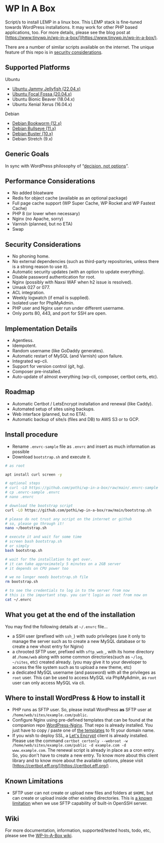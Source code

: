 # WP In A Box

Script/s to install LEMP in a linux box. This LEMP stack is fine-tuned towards WordPress installations. It may work for other PHP based applications, too. For more details, please see the blog post at [https://www.tinywp.in/wp-in-a-box/](https://www.tinywp.in/wp-in-a-box/).

There are a number of similar scripts available on the internet. The unique feature of this repo is in [security considerations](https://github.com/pothi/wp-in-a-box#security-considerations).

## Supported Platforms

Ubuntu

+ [Ubuntu Jammy Jellyfish (22.04.x)](https://github.com/pothi/wp-in-a-box/blob/main/bootstrap-ubuntu-jammy.sh)
+ [Ubuntu Focal Fossa (20.04.x)](https://github.com/pothi/wp-in-a-box/blob/main/bootstrap-ubuntu-focal.sh)
+ Ubuntu Bionic Beaver (18.04.x)
+ Ubuntu Xenial Xerus (16.04.x)

Debian

+ [Debian Bookworm (12.x)](https://github.com/pothi/wp-in-a-box/blob/main/bookworm-deb-boot.sh)
+ [Debian Bullseye (11.x)](https://github.com/pothi/wp-in-a-box/blob/main/bootstrap-debian-bullseye.sh)
+ [Debian Buster (10.x)](https://github.com/pothi/wp-in-a-box/blob/main/bootstrap-debian-buster.sh)
+ Debian Stretch (9.x)

## Generic Goals

In sync with WordPress philosophy of “[decision, not options](https://wordpress.org/about/philosophy/)”.

## Performance Considerations

- No added bloatware
- Redis for object cache (available as an optional package)
- Full page cache support (WP Super Cache, WP Rocket and WP Fastest Cache)
- PHP 8 (or lower when necessary)
- Nginx (no Apache, sorry)
- Varnish (planned, but no ETA)
- Swap

## Security Considerations

- No phoning home.
- No external dependencies (such as third-party repositories, unless there is a strong reason to use it).
- Automatic security updates (with an option to update everything).
- Disable password authentication for root.
- Nginx (possibly with Naxsi WAF when h2 issue is resolved).
- Umask 027 or 077.
- ACL integration.
- Weekly logwatch (if email is supplied).
- Isolated user for PhpMyAdmin.
- PHP user and Nginx user run under different username.
- Only ports 80, 443, and port for SSH are open.

## Implementation Details

- Agentless.
- Idempotent.
- Random username (like GoDaddy generates).
- Automatic restart of MySQL (and Varnish) upon failure.
- Integrated wp-cli.
- Support for version control (git, hg).
- Composer pre-installed.
- Auto-update of almost everything (wp-cli, composer, certbot certs, etc).

## Roadmap

- Automatic Certbot / LetsEncrypt installation and renewal (like Caddy).
- Automated setup of sites using backups.
- Web interface (planned, but no ETA).
- Automatic backup of site/s (files and DB) to AWS S3 or to GCP.

## Install procedure

- Rename `.envrc-sample` file as `.envrc` and insert as much information as possible
- Download `bootstrap.sh` and execute it.

```bash
# as root

apt install curl screen -y

# optional steps
# curl -LO https://github.com/pothi/wp-in-a-box/raw/main/.envrc-sample
# cp .envrc-sample .envrc
# nano .envrc

# download the bootstrap script
curl -LO https://github.com/pothi/wp-in-a-box/raw/main/bootstrap.sh

# please do not trust any script on the internet or github
# so, please go through it!
nano ~/bootstrap.sh

# execute it and wait for some time
# screen bash bootstrap.sh
# or simply
bash bootstrap.sh

# wait for the installation to get over.
# it can take approximately 5 minutes on a 2GB server
# it depends on CPU power too

# we no longer needs bootstrap.sh file
rm bootstrap.sh

# to see the credentials to log in to the server from now
# this is the important step. you can't login as root from now on
cat ~/.envrc

```

## What you get at the end of the installation

You may find the following details at `~/.envrc` file...

- a SSH user (prefixed with `ssh_`) with sudo privileges (use it only to manage the server such as to create a new MySQL database or to create a new vhost entry for Nginx)
- a chrooted SFTP user, prefixed with `sftp_web_`, with its home directory at `/home/web` along with some common directories(such as `~/log`, `~/sites`, etc) created already. (you may give it to your developer to access the file system such as to upload a new theme, etc)
- a dedicated MySQL username (and password) with all the privileges as `root` user. This can be used to access MySQL via PhpMyAdmin, as `root` user can only access MySQL via cli.

## Where to install WordPress & How to install it

- PHP runs as SFTP user. So, please install WordPress **as** SFTP user at `/home/web/sites/example.com/public`.
- Configure Nginx using pre-defined templates that can be found at the companion repo [WordPress-Nginx](https://github.com/pothi/wordpress-nginx). That repo is already installed. You just have to copy / paste one of [the templates](https://github.com/pothi/wordpress-nginx/tree/main/sites-available) to fit your domain name.
- If you wish to deploy SSL, a [Let's Encrypt](https://letsencrypt.org/) client is already installed. Please use the command `certbot certonly --webroot -w /home/web/sites/example.com/public -d example.com -d www.example.com`. The renewal script is already in place as a cron entry. So, you don't have to create a new entry. To know more about this client library and to know more about the available options, please visit [https://certbot.eff.org/](https://certbot.eff.org/) .

## Known Limitations

- SFTP user can not create or upload new files and folders at `$HOME`, but can create or upload inside other existing directories. This is [a known limitation](https://wiki.archlinux.org/index.php/SFTP_chroot#Write_permissions) when we use SFTP capability of built-in OpenSSH server.

## Wiki

For more documentation, information, supported/tested hosts, todo, etc, please see the [WP-In-A-Box wiki](https://github.com/pothi/wp-in-a-box/wiki).
